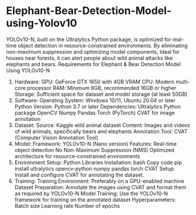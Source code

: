 # Elephant-Bear-Detection-Model-using-Yolov10
YOLOv10-N, built on the Ultralytics Python package, is optimized for real-time object detection in resource-constrained environments. By eliminating non-maximum suppression and optimizing model components, Ideal for houses near forests, it can alert people about wild animal attacks like elephants and bears.
Requirements for Elephant & Bear Detection Model Using YOLOv10-N
1. Hardware:
GPU: GeForce GTX 1650 with 4GB VRAM
CPU: Modern multi-core processor
RAM: Minimum 8GB, recommended 16GB or higher
Storage: Sufficient space for dataset and model storage (at least 50GB)
2. Software:
Operating System: Windows 10/11, Ubuntu 20.04 or later
Python Version: Python 3.7 or later
Dependencies:
Ultralytics Python package
OpenCV
Numpy
Pandas
Torch (PyTorch)
CVAT for image annotation
3. Dataset:
Source: Kaggle wild animal dataset
Content: Images and videos of wild animals, specifically bears and elephants
Annotation Tool: CVAT (Computer Vision Annotation Tool)
4. Model:
Framework: YOLOv10-N (Nano version)
Features:
Real-time object detection
No Non-Maximum Suppression (NMS)
Optimized architecture for resource-constrained environments
5. Environment Setup:
Python Libraries Installation:
bash
Copy code
pip install ultralytics opencv-python numpy pandas torch
CVAT Setup:
Install and configure CVAT for annotating the dataset.
6. Training:
Training Environment: Preferably on a GPU-enabled machine
Dataset Preparation: Annotate the images using CVAT and format them as required by YOLOv10-N
Model Training: Use the YOLOv10-N framework for training on the annotated dataset
Hyperparameters:
Batch size
Learning rate
Number of epochs
